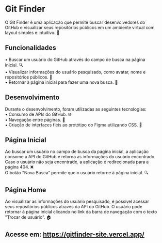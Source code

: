 # Git Finder
O Git Finder é uma aplicação que permite buscar desenvolvedores do GitHub e visualizar seus repositórios públicos em um ambiente virtual com layout simples e intuitivo. 🚀  
  
## Funcionalidades
• Buscar um usuário do GitHub através do campo de busca na página inicial. 🔍  
• Visualizar informações do usuário pesquisado, como avatar, nome e repositórios públicos. 🧐  
• Retornar à página inicial para fazer uma nova busca. 🔄  
  
## Desenvolvimento
Durante o desenvolvimento, foram utilizadas as seguintes tecnologias:  
• Consumo de APIs do GitHub. 🌐  
• Navegação entre páginas. 🚪  
• Criação de interfaces fiéis ao protótipo do Figma utilizando CSS. 🎨  
  
## Página Inicial
Ao buscar um usuário no campo de busca da página inicial, a aplicação consome a API do GitHub e retorna as informações do usuário encontrado. Caso o usuário não seja encontrado, a aplicação é redirecionada para a página 404. ❌  
O botão "Nova Busca" permite que o usuário retorne à página inicial. 🔍  
  
## Página Home
Ao visualizar as informações do usuário pesquisado, é possível acessar seus repositórios públicos através da API do GitHub. O usuário pode retornar à página inicial clicando no link da barra de navegação com o texto "Trocar de usuário". 🏠

## Acesse em: https://gitfinder-site.vercel.app/
